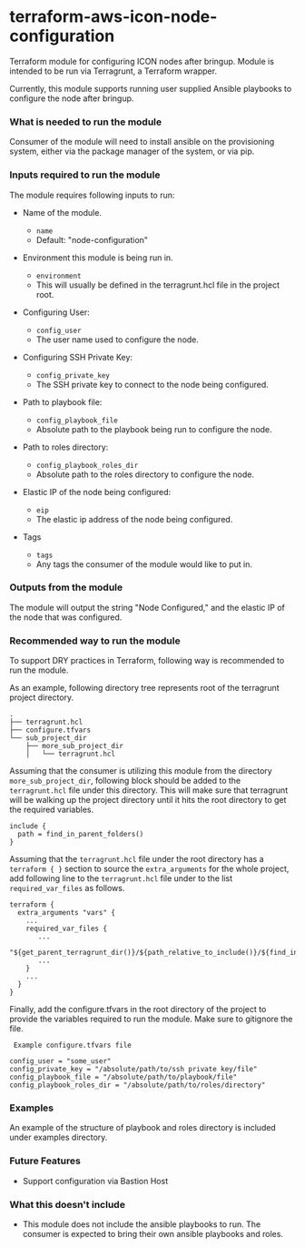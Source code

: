# terraform-aws-icon-node-configuration

Terraform module for configuring ICON nodes after bringup. Module is intended to be run via Terragrunt, a Terraform wrapper.

Currently, this module supports running user supplied Ansible playbooks to configure the node after bringup.


### What is needed to run the module

Consumer of the module will need to install ansible on the provisioning system, either via the package manager of the system, or via pip.


### Inputs required to run the module

The module requires following inputs to run:

- Name of the module.
	* ``name``
	* Default: "node-configuration"

- Environment this module is being run in.
	* ``environment``
	* This will usually be defined in the terragrunt.hcl file in the project root.

- Configuring User:
	* ``config_user``
	* The user name used to configure the node.

- Configuring SSH Private Key:
	* ``config_private_key``
	* The SSH private key to connect to the node being configured.

- Path to playbook file:
	* ``config_playbook_file``
	* Absolute path to the playbook being run to configure the node.

- Path to roles directory:
	* ``config_playbook_roles_dir``
	* Absolute path to the roles directory to configure the node.

- Elastic IP of the node being configured:
	* ``eip``
	* The elastic ip address of the node being configured.

- Tags
	* ``tags``
	* Any tags the consumer of the module would like to put in.


### Outputs from the module

The module will output the string "Node Configured," and the elastic IP of the node that was configured.


### Recommended way to run the module

To support DRY practices in Terraform, following way is recommended to run the module.

As an example, following directory tree represents root of the terragrunt project directory.

```
.
├── terragrunt.hcl
├── configure.tfvars
└── sub_project_dir
    ├── more_sub_project_dir
    │   └── terragrunt.hcl

```

Assuming that the consumer is utilizing this module from the directory ``more_sub_project_dir``, following block should be added to the ``terragrunt.hcl`` file
under this directory. This will make sure that terragrunt will be walking up the project directory until it hits the root directory to get the required variables.

```
include {
  path = find_in_parent_folders()
}
```

Assuming that the ``terragrunt.hcl`` file under the root directory has a ``terraform { }`` section to source the ``extra_arguments`` for the whole project, add
following line to the ``terragrunt.hcl`` file under to the list ``required_var_files`` as follows.

```
terraform {
  extra_arguments "vars" {
    ...
    required_var_files {
       ...
      "${get_parent_terragrunt_dir()}/${path_relative_to_include()}/${find_in_parent_folders("configure.tfvars")}",
       ...
    }
    ...
  }
}

```

Finally, add the configure.tfvars in the root directory of the project to provide the variables required to run the module. Make sure to gitignore the file.

```
 Example configure.tfvars file

config_user = "some_user"
config_private_key = "/absolute/path/to/ssh private key/file"
config_playbook_file = "/absolute/path/to/playbook/file"
config_playbook_roles_dir = "/absolute/path/to/roles/directory"
```

### Examples

An example of the structure of playbook and roles directory is included under examples directory.


### Future Features

- Support configuration via Bastion Host


### What this doesn't include

- This module does not include the ansible playbooks to run. The consumer is expected to bring their own ansible playbooks and roles.
